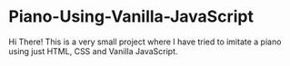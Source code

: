 # Piano-Using-Vanilla-JavaScript
 Hi There! This is a very small project where I have tried to imitate a piano using just  HTML, CSS and Vanilla JavaScript.

